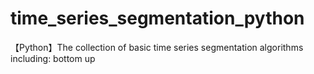 # time_series_segmentation_python
【Python】The collection of basic time series segmentation algorithms including: bottom up
